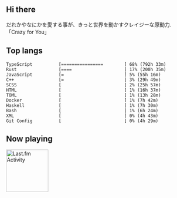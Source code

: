 <!-- deno-fmt-ignore-file -->
## Hi there

だれかやなにかを愛する事が、きっと世界を動かすクレイジーな原動力. 「Crazy for You」



## Top langs

```
TypeScript          [================        ] 68% (792h 33m)
Rust                [====                    ] 17% (200h 35m)
JavaScript          [=                       ] 5% (55h 16m)
C++                 [=                       ] 3% (29h 49m)
SCSS                [                        ] 2% (25h 57m)
HTML                [                        ] 1% (16h 37m)
TOML                [                        ] 1% (13h 28m)
Docker              [                        ] 1% (7h 42m)
Haskell             [                        ] 1% (7h 30m)
Bash                [                        ] 1% (6h 24m)
XML                 [                        ] 0% (4h 43m)
Git Config          [                        ] 0% (4h 29m)
```


## Now playing


<a href="https://github.com/kiosion/toru">
  <picture>
    <source media="(prefers-color-scheme: dark)" srcset="https://toru.kio.dev/api/v1/re-taro?blur&border_width=0&border_radius=26&theme=nord">
    <source media="(prefers-color-scheme: light)" srcset="https://toru.kio.dev/api/v1/re-taro?blur&border_width=0&border_radius=26&theme=light">
    <img alt="Last.fm Activity" src="https://toru.kio.dev/api/v1/re-taro?blur&border_width=0&border_radius=26" height="115" />
  </picture>
</a>
